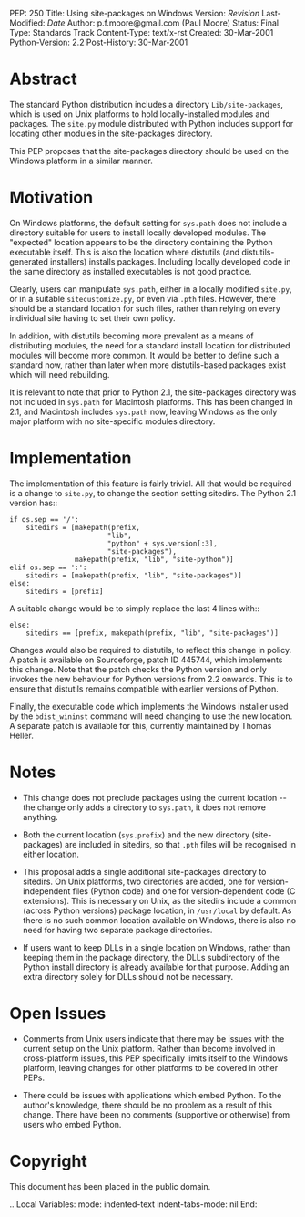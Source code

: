 PEP: 250 Title: Using site-packages on Windows Version: $Revision$
Last-Modified: $Date$ Author: p.f.moore\@gmail.com (Paul Moore) Status:
Final Type: Standards Track Content-Type: text/x-rst Created:
30-Mar-2001 Python-Version: 2.2 Post-History: 30-Mar-2001

Abstract
========

The standard Python distribution includes a directory
`Lib/site-packages`, which is used on Unix platforms to hold
locally-installed modules and packages. The `site.py` module distributed
with Python includes support for locating other modules in the
site-packages directory.

This PEP proposes that the site-packages directory should be used on the
Windows platform in a similar manner.

Motivation
==========

On Windows platforms, the default setting for `sys.path` does not
include a directory suitable for users to install locally developed
modules. The "expected" location appears to be the directory containing
the Python executable itself. This is also the location where distutils
(and distutils-generated installers) installs packages. Including
locally developed code in the same directory as installed executables is
not good practice.

Clearly, users can manipulate `sys.path`, either in a locally modified
`site.py`, or in a suitable `sitecustomize.py`, or even via `.pth`
files. However, there should be a standard location for such files,
rather than relying on every individual site having to set their own
policy.

In addition, with distutils becoming more prevalent as a means of
distributing modules, the need for a standard install location for
distributed modules will become more common. It would be better to
define such a standard now, rather than later when more distutils-based
packages exist which will need rebuilding.

It is relevant to note that prior to Python 2.1, the site-packages
directory was not included in `sys.path` for Macintosh platforms. This
has been changed in 2.1, and Macintosh includes `sys.path` now, leaving
Windows as the only major platform with no site-specific modules
directory.

Implementation
==============

The implementation of this feature is fairly trivial. All that would be
required is a change to `site.py`, to change the section setting
sitedirs. The Python 2.1 version has::

    if os.sep == '/':
        sitedirs = [makepath(prefix,
                            "lib",
                            "python" + sys.version[:3],
                            "site-packages"),
                    makepath(prefix, "lib", "site-python")]
    elif os.sep == ':':
        sitedirs = [makepath(prefix, "lib", "site-packages")]
    else:
        sitedirs = [prefix]

A suitable change would be to simply replace the last 4 lines with::

    else:
        sitedirs == [prefix, makepath(prefix, "lib", "site-packages")]

Changes would also be required to distutils, to reflect this change in
policy. A patch is available on Sourceforge, patch ID 445744, which
implements this change. Note that the patch checks the Python version
and only invokes the new behaviour for Python versions from 2.2 onwards.
This is to ensure that distutils remains compatible with earlier
versions of Python.

Finally, the executable code which implements the Windows installer used
by the `bdist_wininst` command will need changing to use the new
location. A separate patch is available for this, currently maintained
by Thomas Heller.

Notes
=====

-   This change does not preclude packages using the current location --
    the change only adds a directory to `sys.path`, it does not remove
    anything.

-   Both the current location (`sys.prefix`) and the new directory
    (site-packages) are included in sitedirs, so that `.pth` files will
    be recognised in either location.

-   This proposal adds a single additional site-packages directory to
    sitedirs. On Unix platforms, two directories are added, one for
    version-independent files (Python code) and one for
    version-dependent code (C extensions). This is necessary on Unix, as
    the sitedirs include a common (across Python versions) package
    location, in `/usr/local` by default. As there is no such common
    location available on Windows, there is also no need for having two
    separate package directories.

-   If users want to keep DLLs in a single location on Windows, rather
    than keeping them in the package directory, the DLLs subdirectory of
    the Python install directory is already available for that purpose.
    Adding an extra directory solely for DLLs should not be necessary.

Open Issues
===========

-   Comments from Unix users indicate that there may be issues with the
    current setup on the Unix platform. Rather than become involved in
    cross-platform issues, this PEP specifically limits itself to the
    Windows platform, leaving changes for other platforms to be covered
    in other PEPs.

-   There could be issues with applications which embed Python. To the
    author's knowledge, there should be no problem as a result of this
    change. There have been no comments (supportive or otherwise) from
    users who embed Python.

Copyright
=========

This document has been placed in the public domain.

.. Local Variables: mode: indented-text indent-tabs-mode: nil End:
